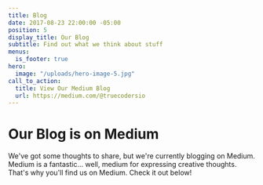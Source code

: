 ```yaml
---
title: Blog
date: 2017-08-23 22:00:00 -05:00
position: 5
display_title: Our Blog
subtitle: Find out what we think about stuff
menus:
  is_footer: true
hero:
  image: "/uploads/hero-image-5.jpg"
call_to_action:
  title: View Our Medium Blog
  url: https://medium.com/@truecodersio
---
```


# Our Blog is on Medium

We've got some thoughts to share, but we're currently blogging on Medium.
Medium is a fantastic... well, medium for expressing creative thoughts.
That's why you'll find us on Medium.
Check it out below!